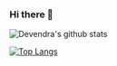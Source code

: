### Hi there 👋

<!--
**Devendra8/Devendra8** is a ✨ _special_ ✨ repository because its `README.md` (this file) appears on your GitHub profile.

Here are some ideas to get you started:

- 🔭 I’m currently working on ...
- 🌱 I’m currently learning ...
- 👯 I’m looking to collaborate on ...
- 🤔 I’m looking for help with ...
- 💬 Ask me about ...
- 📫 How to reach me: ...
- 😄 Pronouns: ...
- ⚡ Fun fact: ...
-->

![Devendra's github stats](https://github-readme-stats.vercel.app/api?username=Devendra125&count_private=true&show_icons=true&prs_private=true)

[![Top Langs](https://github-readme-stats.vercel.app/api/top-langs/?username=Devendra8&layout=compact)](https://github.com/Devendra8/github-readme-stats)

